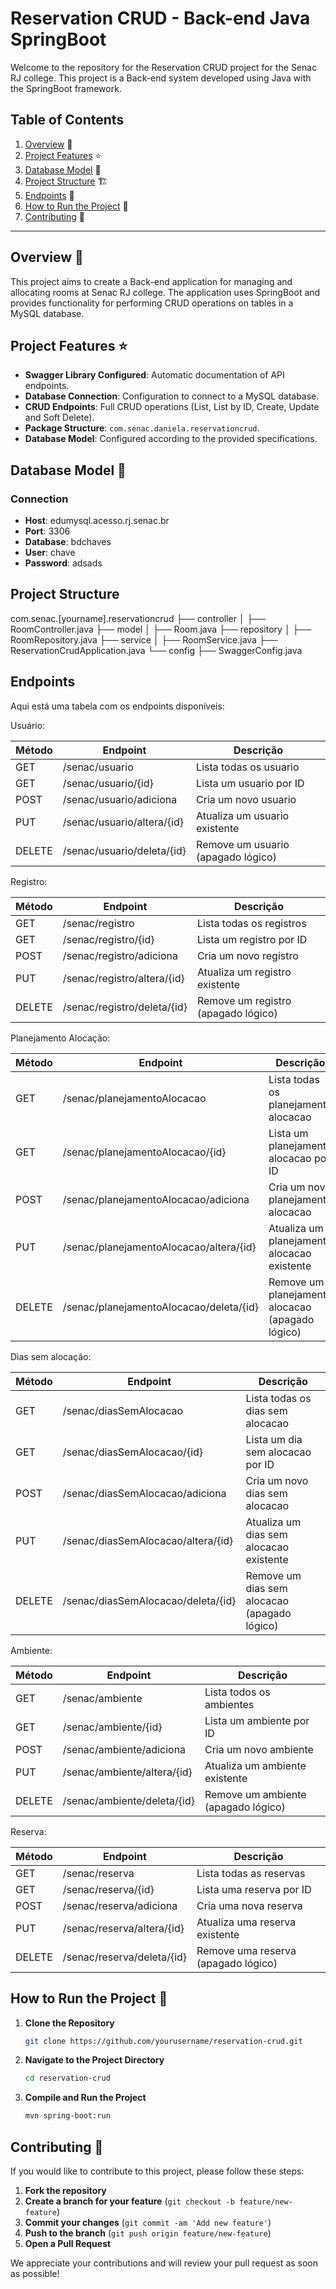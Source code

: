 # Reservation CRUD - Back-end Java SpringBoot

Welcome to the repository for the Reservation CRUD project for the Senac RJ college. This project is a Back-end system developed using Java with the SpringBoot framework.

## Table of Contents

1. [Overview](#overview) 📝
2. [Project Features](#project-features) ⭐
3. [Database Model](#database-model) 💾
4. [Project Structure](#project-structure) 🏗️
5. [Endpoints](#endpoints) 📜
6. [How to Run the Project](#how-to-run-the-project) 🚀
7. [Contributing](#contributing) 🤝

---

## Overview 📝

This project aims to create a Back-end application for managing and allocating rooms at Senac RJ college. The application uses SpringBoot and provides functionality for performing CRUD operations on tables in a MySQL database.

## Project Features ⭐

- **Swagger Library Configured**: Automatic documentation of API endpoints.
- **Database Connection**: Configuration to connect to a MySQL database.
- **CRUD Endpoints**: Full CRUD operations (List, List by ID, Create, Update and Soft Delete).
- **Package Structure**: `com.senac.daniela.reservationcrud`.
- **Database Model**: Configured according to the provided specifications.

## Database Model 💾

### Connection

- **Host**: edumysql.acesso.rj.senac.br
- **Port**: 3306
- **Database**: bdchaves
- **User**: chave
- **Password**: adsads

## Project Structure

com.senac.[yourname].reservationcrud
├── controller
│   ├── RoomController.java
├── model
│   ├── Room.java
├── repository
│   ├── RoomRepository.java
├── service
│   ├── RoomService.java
├── ReservationCrudApplication.java
└── config
    ├── SwaggerConfig.java

## Endpoints

Aqui está uma tabela com os endpoints disponíveis:

Usuário:

| Método | Endpoint                                 | Descrição                                          |
|--------|------------------------------------------|----------------------------------------------------|
| GET    | /senac/usuario                           | Lista todas os usuario                             |
| GET    | /senac/usuario/{id}                      | Lista um usuario por ID                            |
| POST   | /senac/usuario/adiciona                  | Cria um novo usuario                               |
| PUT    | /senac/usuario/altera/{id}               | Atualiza um usuario existente                      |
| DELETE | /senac/usuario/deleta/{id}               | Remove um usuario (apagado lógico)                 |

Registro:

| Método | Endpoint                                 | Descrição                                          |
|--------|------------------------------------------|----------------------------------------------------|
| GET    | /senac/registro                          | Lista todas os registros                           |
| GET    | /senac/registro/{id}                     | Lista um registro por ID                           |
| POST   | /senac/registro/adiciona                 | Cria um novo registro                              |
| PUT    | /senac/registro/altera/{id}              | Atualiza um registro existente                     |
| DELETE | /senac/registro/deleta/{id}              | Remove um registro (apagado lógico)                |

Planejamento Alocação:

| Método | Endpoint                                 | Descrição                                          |
|--------|------------------------------------------|----------------------------------------------------|
| GET    | /senac/planejamentoAlocacao              | Lista todas os planejamento alocacao               |
| GET    | /senac/planejamentoAlocacao/{id}         | Lista um planejamento alocacao por ID              |
| POST   | /senac/planejamentoAlocacao/adiciona     | Cria um novo planejamento alocacao                 |
| PUT    | /senac/planejamentoAlocacao/altera/{id}  | Atualiza um planejamento alocacao existente        |
| DELETE | /senac/planejamentoAlocacao/deleta/{id}  | Remove um planejamento alocacao (apagado lógico)   |

Dias sem alocação:

| Método | Endpoint                                 | Descrição                                 |
|--------|------------------------------------------|-------------------------------------------|
| GET    | /senac/diasSemAlocacao              | Lista todas os dias sem alocacao               |
| GET    | /senac/diasSemAlocacao/{id}         | Lista um dia sem alocacao por ID               |
| POST   | /senac/diasSemAlocacao/adiciona     | Cria um novo dias sem alocacao                 |
| PUT    | /senac/diasSemAlocacao/altera/{id}  | Atualiza um dias sem alocacao existente        |
| DELETE | /senac/diasSemAlocacao/deleta/{id}  | Remove um dias sem alocacao (apagado lógico)   |

Ambiente:

| Método | Endpoint                     | Descrição                           |
|--------|------------------------------|-------------------------------------|
| GET    | /senac/ambiente              | Lista todos os ambientes            |
| GET    | /senac/ambiente/{id}         | Lista um ambiente por ID            |
| POST   | /senac/ambiente/adiciona     | Cria um novo ambiente               |
| PUT    | /senac/ambiente/altera/{id}  | Atualiza um ambiente existente      |
| DELETE | /senac/ambiente/deleta/{id}  | Remove um ambiente (apagado lógico) |


Reserva:

| Método | Endpoint                    | Descrição                           |
|--------|-----------------------------|-------------------------------------|
| GET    | /senac/reserva              | Lista todas as reservas             |
| GET    | /senac/reserva/{id}         | Lista uma reserva por ID            |
| POST   | /senac/reserva/adiciona     | Cria uma nova reserva               |
| PUT    | /senac/reserva/altera/{id}  | Atualiza uma reserva existente      |
| DELETE | /senac/reserva/deleta/{id}  | Remove uma reserva (apagado lógico) |


## How to Run the Project 🚀

1. **Clone the Repository**

   ```bash
   git clone https://github.com/yourusername/reservation-crud.git

2. **Navigate to the Project Directory**

   ```bash
   cd reservation-crud

3. **Compile and Run the Project**

   ```bash
   mvn spring-boot:run

## Contributing 🤝

If you would like to contribute to this project, please follow these steps:

1. **Fork the repository**
2. **Create a branch for your feature** (`git checkout -b feature/new-feature`)
3. **Commit your changes** (`git commit -am 'Add new feature'`)
4. **Push to the branch** (`git push origin feature/new-feature`)
5. **Open a Pull Request**

We appreciate your contributions and will review your pull request as soon as possible!

